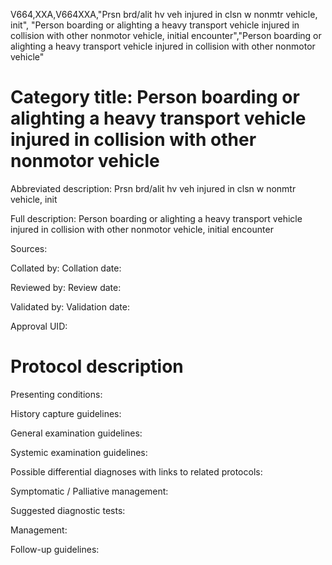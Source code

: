 V664,XXA,V664XXA,"Prsn brd/alit hv veh injured in clsn w nonmtr vehicle, init", "Person boarding or alighting a heavy transport vehicle injured in collision with other nonmotor vehicle, initial encounter","Person boarding or alighting a heavy transport vehicle injured in collision with other nonmotor vehicle"
# Category title: Person boarding or alighting a heavy transport vehicle injured in collision with other nonmotor vehicle

Abbreviated description: Prsn brd/alit hv veh injured in clsn w nonmtr vehicle, init

Full description: Person boarding or alighting a heavy transport vehicle injured in collision with other nonmotor vehicle, initial encounter

Sources:

Collated by:
Collation date:

Reviewed by:
Review date:

Validated by:
Validation date:

Approval UID:

# Protocol description

Presenting conditions:

History capture guidelines:

General examination guidelines:

Systemic examination guidelines:

Possible differential diagnoses with links to related protocols:

Symptomatic / Palliative management:

Suggested diagnostic tests:

Management:

Follow-up guidelines:
